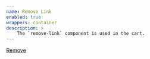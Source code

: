 ```yaml
---
name: Remove Link
enabled: true
wrappers: container
description: >
    The `remove-link` component is used in the cart.
---
```


<a class="remove-link" href="#">
    Remove
</a>
